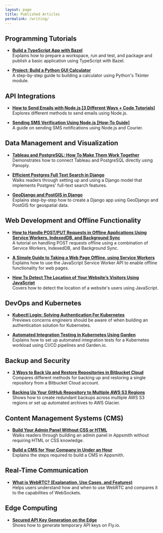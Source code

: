 ```yaml
---
layout: page
title: Published Articles
permalink: /writing/
---
```


## Programming Tutorials

- **[Build a TypeScript App with Bazel](https://earthly.dev/blog/using-bazel-with-typescript/)**  
  Explains how to prepare a workspace, run and test, and package and publish a basic application using TypeScript with Bazel.

- **[Project: Build a Python GUI Calculator](https://medium.com/@adeyinkaadegbenro/project-build-a-python-gui-calculator-fc92bddb744d)**  
  A step-by-step guide to building a calculator using Python's Tkinter module.

## API Integrations

- **[How to Send Emails with Node.js [3 Different Ways + Code Tutorials]](https://www.courier.com/blog/how-to-send-emails-with-node-js)**  
  Explores different methods to send emails using Node.js.

- **[Sending SMS Verification Using Node.js [How-To Guide]](https://www.courier.com/guides/sms-verification-nodejs)**  
  A guide on sending SMS notifications using Node.js and Courier.

## Data Management and Visualization

- **[Tableau and PostgreSQL: How To Make Them Work Together](https://blog.panoply.io/tableau-and-postgresql-two-ways-of-working-together)**  
  Demonstrates how to connect Tableau and PostgreSQL directly using Panoply.

- **[Efficient Postgres Full Text Search in Django](https://pganalyze.com/blog/full-text-search-django-postgres)**  
  Walks readers through setting up and using a Django model that implements Postgres' full-text search features.

- **[GeoDjango and PostGIS in Django](https://pganalyze.com/blog/geodjango-postgis)**  
  Explains step-by-step how to create a Django app using GeoDjango and PostGIS for geospatial data.

## Web Development and Offline Functionality

- **[How to Handle POST/PUT Requests in Offline Applications Using Service Workers, IndexedDB, and Background Sync](https://medium.com/formplus-blog/how-to-handle-post-put-requests-in-offline-applications-using-service-workers-indexedb-and-da7d0798a9ab)**  
  A tutorial on handling POST requests offline using a combination of Service Workers, IndexedDB, and Background Sync.

- **[A Simple Guide to Taking a Web Page Offline, using Service Workers](https://medium.com/formplus-blog/a-simple-guide-to-taking-a-web-page-offline-using-service-workers-f4c42e7b4ada)**  
  Explains how to use the JavaScript Service Worker API to enable offline functionality for web pages.

- **[How To Detect The Location of Your Website’s Visitors Using JavaScript](https://medium.com/better-programming/how-to-detect-the-location-of-your-websites-visitor-using-javascript-92f9e91c095f)**  
  Covers how to detect the location of a website's users using JavaScript.

## DevOps and Kubernetes

- **[Kubectl Login: Solving Authentication For Kubernetes](https://loft.sh/blog/kubectl-login-solving-authentication-for-kubernetes/)**  
  Previews concerns engineers should be aware of when building an authentication solution for Kubernetes.

- **[Automated Integration Testing in Kubernetes Using Garden](https://garden.io/blog/automated-integration-testing)**  
  Explains how to set up automated integration tests for a Kubernetes workload using CI/CD pipelines and Garden.io.

## Backup and Security

- **[3 Ways to Back Up and Restore Repositories in Bitbucket Cloud](https://www.backhub.co/blog/back-up-and-restore-repositories-bitbucket-cloud)**  
  Compares different methods for backing up and restoring a single repository from a Bitbucket Cloud account.

- **[Backing Up Your GitHub Repository to Multiple AWS S3 Regions](https://rewind.com/blog/backing-up-your-github-repository-to-multiple-aws-s3-regions/)**  
  Shows how to create redundant backups across multiple AWS S3 regions or set up automated archives to AWS Glacier.

## Content Management Systems (CMS)

- **[Build Your Admin Panel Without CSS or HTML](https://blog.appsmith.com/build-your-admin-panel-without-css-or-html)**  
  Walks readers through building an admin panel in Appsmith without requiring HTML or CSS knowledge.

- **[Build a CMS for Your Company in Under an Hour](https://www.appsmith.com/blog/build-a-cms-for-your-company-in-under-an-hour)**  
  Explains the steps required to build a CMS in Appsmith.

## Real-Time Communication

- **[What is WebRTC? (Explanation, Use Cases, and Features)](https://ably.com/blog/what-is-webrtc)**  
  Helps users understand how and when to use WebRTC and compares it to the capabilities of WebSockets.

## Edge Computing

- **[Secured API Key Generation on the Edge](https://github.com/fly-apps/fly-algolia-secured-key)**  
  Shows how to generate temporary API keys on Fly.io.
